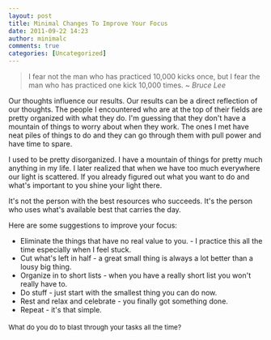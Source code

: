 ```yaml
---
layout: post
title: Minimal Changes To Improve Your Focus
date: 2011-09-22 14:23
author: minimalc
comments: true
categories: [Uncategorized]
---
```

<blockquote>I fear not the man who has practiced 10,000 kicks once, but I fear the man who has practiced one kick 10,000 times.
<em>~ Bruce Lee</em></blockquote>
Our thoughts influence our results. Our results can be a direct reflection of our thoughts. The people I encountered who are at the top of their fields are pretty organized with what they do. I'm guessing that they don't have a mountain of things to worry about when they work. The ones I met have neat piles of things to do and they can go through them with pull power and have time to spare.

I used to be pretty disorganized. I have a mountain of things for pretty much anything in my life. I later realized that when we have too much everywhere our light is scattered. If you already figured out what you want to do and what's important to you shine your light there.

It's not the person with the best resources who succeeds. It's the person who uses what's available best that carries the day.

Here are some suggestions to improve your focus:
<ul>
	<li>Eliminate the things that have no real value to you. - I practice this all the time especially when I feel stuck.</li>
	<li>Cut what's left in half - a great small thing is always a lot better than a lousy big thing.</li>
	<li>Organize in to short lists - when you have a really short list you won't really have to.</li>
	<li>Do stuff - just start with the smallest thing you can do now.</li>
	<li>Rest and relax and celebrate - you finally got something done.</li>
	<li>Repeat - it's that simple.</li>
</ul>
<div><span style="font-size: small;"><span class="Apple-style-span" style="line-height: 24px;">What do you do to blast through your tasks all the time?</span></span></div>
